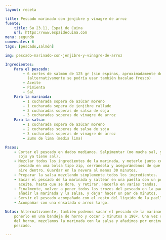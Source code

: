 ```yaml
---
layout: receta

title: Pescado marinado con jenjibre y vinagre de arroz
fuente:
    title: Su 23.11, Espai de Cuina
    url: https://www.espaidecuina.com
menu: segundo
comensales: 6
tags: [pescado,salmón]

img: pescado-marinado-con-jenjibre-y-vinagre-de-arroz

Ingredientes:
    Para el pescado:
        - 6 cortes de salmón de 125 gr (sin espinas, aproximadamente dos lomos)
          (alternativamente se podría usar también bacalao fresco)
        - Aceite
        - Pimienta
        - Sal
    Para la marinada:
        - 1 cucharada sopera de azúcar moreno
        - 1 cucharada sopera de jenjibre rallado
        - 3 cucharadas soperas de salsa de soja
        - 3 cucharadas soperas de vinagre de arroz
    Para la salsa:
        - 1 cucharada sopera de azúcar moreno
        - 2 cucharadas soperas de salsa de soja
        - 3 cucharadas soperas de vinagre de arroz
        - Zumo de lima (media lima)

Pasos:
    - Cortar el pescado en dados medianos. Salpimentar (no mucha sal, ya que la
      soja ya tiene sal).
    - Mezclar todos los ingredientes de la marinada, y meterlo junto con el
      pescado en una bolsa tipo zip, cerrándola y asegurándonos de que no quede
      aire dentro. Guardar en la nevera al menos 30 minutos.
    - Preparar la salsa mezclando simplemente todos los ingredientes.
    - Sacar el pescado de la marinada y saltear en una paella con un poco de
      aceite, hasta que se dore, y retirar. Hacerlo en varias tandas.
    - Finalmente, volver a poner todos los trozos del pescado en la paella y
      añadir la marinada y la salsa, y dejar hacer un par de minutos.
    - Servir el pescado acompañado con el resto del líquido de la paella.
    - Acompañar con una ensalada o arroz largo.

Notas: Alternativamente, también podemos sacar el pescado de la marinada y
    ponerlo en una bandeja de horno y cocer 5 minutos a 190º. Una vez retirado
    del horno, mezclamos la marinada con la salsa y añadimos por encima del
    pescado.

---
```

